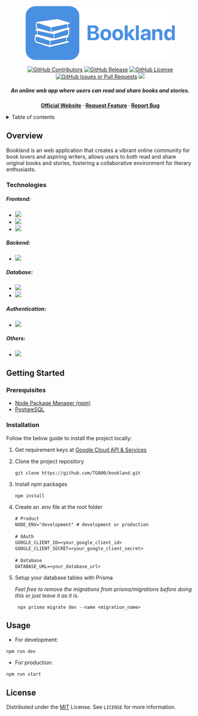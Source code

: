 <div align="center">
<picture>
<img alt="Branding" src="./public/assets/images/logo.png">
</picture>

[![GitHub Contributors][github_contributors]][github_contributors_url]
[![GitHub Release][github_release]][github_release_url]
[![GitHub License][github_license]][github_license_url]
[![GitHub Issues or Pull Requests][github_issues]][github_issues_url]
[![][github_linkedin]][github_linkedin_url]

##### An online web app where users can read and share books and stories.

**[Official Website][website] &middot; [Request Feature][request_feature] &middot; [Report Bug][report_bug]**

</div>

<details>
<summary>Table of contents</summary>
<ol>

1\. [Overview](#overview) <br>
2\. [Getting Started](#getting-started) <br>
&emsp;&bull; [Prerequisites](#prerequisites) <br>
&emsp;&bull; [Installation](#installation) <br>
3\. [Usage](#usage) <br>
4\. [License](#license) <br>

</ol>
</details>

## Overview

Bookland is an web application that creates a vibrant online community for book lovers and aspiring writers, allows users to both read and share original books and stories, fostering a collaborative environment for literary enthusiasts.

### Technologies

##### Frontend:

-   [![][nextjs]][nextjs_url]
-   [![][shadcn]][shadcn_url]
-   [![][tailwindcss]][tailwindcss_url]

##### Backend:

-   [![][nextjs]][nextjs_url]

##### Database:

-   [![][postgresql]][postgresql_url]
-   [![][prisma]][prisma_url]

##### Authentication:

-   [![][lucia]][lucia_url]

##### Others:

-   [![][zod]][zod_url]

## Getting Started

### Prerequisites

-   [Node Package Manager (npm)][npm_url]
-   [PostgreSQL][postgresql_url]

### Installation

Follow the below guide to install the project locally:

1. Get requirement keys at [Google Cloud API & Services][google_cloud_url]

2. Clone the project repository

    ```shell
    git clone https://github.com/TG000/bookland.git
    ```

3. Install npm packages

    ```shell
    npm install
    ```

4. Create an .env file at the root folder

    ```
    # Product
    NODE_ENV="development" # development or production

    # OAuth
    GOOGLE_CLIENT_ID=<your_google_client_id>
    GOOGLE_CLIENT_SECRET=<your_google_client_secret>

    # Database
    DATABASE_URL=<your_database_url>
    ```

5. Setup your database tables with Prisma

    _Feel free to remove the migrations from prisma/migrations before doing this or just leave it as it is._

    ```shell
     npx prisma migrate dev --name <migration_name>
    ```

## Usage

-   For development:

```shell
npm run dev
```

-   For production:

```shell
npm run start
```

## License

Distributed under the [MIT][mit_url] License. See `LICENSE` for more information.

[github_contributors]: https://img.shields.io/github/contributors/TG000/bookland?color=green
[github_contributors_url]: https://github.com/gicatran/bookland/graphs/contributors
[github_release]: https://img.shields.io/github/v/release/TG000/bookland?color=blue
[github_release_url]: https://github.com/gicatran/bookland/releases
[github_license]: https://img.shields.io/github/license/TG000/bookland?color=blue
[github_license_url]: https://github.com/gicatran/bookland/blob/master/LICENSE
[github_issues]: https://img.shields.io/github/issues/TG000/bookland?color=orange
[github_issues_url]: https://github.com/gicatran/bookland/issues
[github_linkedin]: https://img.shields.io/badge/LinkedIn-@gicatran-blue?logo=linkedin
[github_linkedin_url]: https://www.linkedin.com/in/gicatran/
[website]: http://localhost:3000/
[request_feature]: http://
[report_bug]: http://
[nextjs]: https://img.shields.io/badge/NextJS-black?style=for-the-badge&logo=nextdotjs
[nextjs_url]: https://nextjs.org/
[shadcn]: https://img.shields.io/badge/ShadCN-black?style=for-the-badge&logo=shadcn/ui
[shadcn_url]: https://ui.shadcn.com/
[tailwindcss]: https://img.shields.io/badge/TailwindCSS-161d2d?style=for-the-badge&logo=tailwindcss
[tailwindcss_url]: https://tailwindcss.com/
[prisma]: https://img.shields.io/badge/Prisma-1a202c?style=for-the-badge&logo=prisma
[prisma_url]: https://www.prisma.io/
[lucia]: https://img.shields.io/badge/Lucia-white?style=for-the-badge&logo=lucia
[lucia_url]: https://lucia-auth.com/
[postgresql]: https://img.shields.io/badge/PostgreSQL-3c366b?style=for-the-badge&logo=postgresql
[postgresql_url]: https://www.postgresql.org/
[zod]: https://img.shields.io/badge/Zod-3068b7?style=for-the-badge&logo=zod
[zod_url]: https://zod.dev/
[npm_url]: https://www.npmjs.com/
[mit_url]: https://choosealicense.com/licenses/mit/
[google_cloud_url]: https://console.cloud.google.com/apis/
